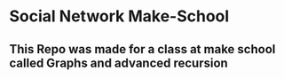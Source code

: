 # Social Network Make-School

## This Repo was made for a class at make school called Graphs and advanced recursion

